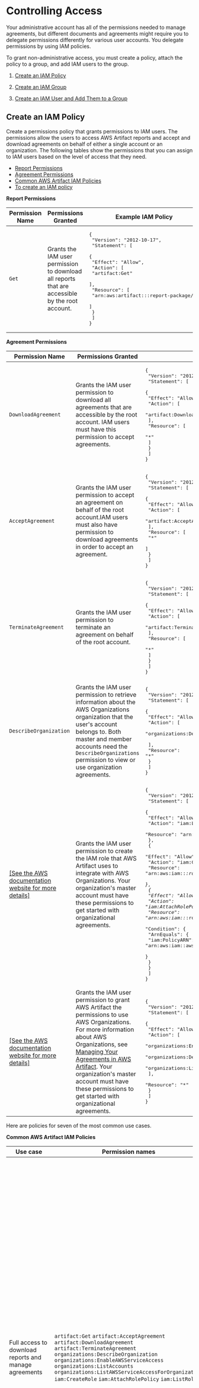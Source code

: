 # Controlling Access<a name="controlling-access"></a>

Your administrative account has all of the permissions needed to manage agreements, but different documents and agreements might require you to delegate permissions differently for various user accounts\. You delegate permissions by using IAM policies\.

To grant non\-administrative access, you must create a policy, attach the policy to a group, and add IAM users to the group\.

1. [Create an IAM Policy](#create-iam-policy)

1. [Create an IAM Group](#create-iam-group)

1. [Create an IAM User and Add Them to a Group](#create-iam-user)

## Create an IAM Policy<a name="create-iam-policy"></a>

Create a permissions policy that grants permissions to IAM users\. The permissions allow the users to access AWS Artifact reports and accept and download agreements on behalf of either a single account or an organization\. The following tables show the permissions that you can assign to IAM users based on the level of access that they need\. 
+ [Report Permissions](#report-permissions)
+ [Agreement Permissions](#agreement-permissions)
+ [Common AWS Artifact IAM Policies](#common-policies)
+ [To create an IAM policy](#create-iam-policy-proc)


**Report Permissions**  

| **Permission Name** | **Permissions Granted** | **Example IAM Policy** | 
| --- | --- | --- | 
|   `Get`  |  Grants the IAM user permission to download all reports that are accessible by the root account\.  |  <pre>{<br />    "Version": "2012-10-17",<br />    "Statement": [<br />        {<br />            "Effect": "Allow",<br />            "Action": [<br />                "artifact:Get"<br />            ],<br />            "Resource": [<br />                "arn:aws:artifact:::report-package/*"<br />            ]<br />        }<br />    ]<br />}</pre>  | 


**Agreement Permissions**  

| **Permission Name** | **Permissions Granted** | **Example IAM Policy** | 
| --- | --- | --- | 
|  `DownloadAgreement`  |  Grants the IAM user permission to download all agreements that are accessible by the root account\. IAM users must have this permission to  accept agreements\.  |  <pre>{<br />    "Version": "2012-10-17",<br />    "Statement": [<br />        {<br />            "Effect": "Allow",<br />            "Action": [<br />                "artifact:DownloadAgreement"<br />            ],<br />            "Resource": [<br />                "*"<br />            ]<br />        }<br />    ]<br />}</pre>  | 
|  `AcceptAgreement`  | Grants the IAM user permission to accept an agreement on behalf of the root account\.IAM users must also have permission to download agreements in order to accept an agreement\. |  <pre>{<br />    "Version": "2012-10-17",<br />    "Statement": [<br />        {<br />            "Effect": "Allow",<br />            "Action": [<br />                "artifact:AcceptAgreement"<br />            ],<br />            "Resource": [<br />                "*"<br />            ]<br />        }<br />    ]<br />}</pre>  | 
|  `TerminateAgreement`  |  Grants the IAM user permission to terminate an agreement on behalf of the root account\.  |  <pre>{<br />    "Version": "2012-10-17",<br />    "Statement": [<br />        {<br />            "Effect": "Allow",<br />            "Action": [<br />                "artifact:TerminateAgreement"<br />            ],<br />            "Resource": [<br />                "*"<br />            ]<br />        }<br />    ]<br />}</pre>  | 
|   `DescribeOrganization`  |  Grants the IAM user permission to retrieve information about the AWS Organizations organization that the user's account belongs to\. Both master and member accounts need the `DescribeOrganizations` permission to view or use organization agreements\.  |  <pre>{<br />    "Version": "2012-10-17",<br />    "Statement": [<br />        {<br />            "Effect": "Allow",<br />            "Action": [<br />                "organizations:DescribeOrganization",<br /><br />            ],<br />            "Resource": "*"<br />        }<br />    ]<br />}</pre>  | 
|  [\[See the AWS documentation website for more details\]](http://docs.aws.amazon.com/artifact/latest/ug/controlling-access.html)  |  Grants the IAM user permission to create the IAM role that AWS Artifact uses to integrate with AWS Organizations\. Your organization's master account must have these permissions to get started with organizational agreements\.  |  <pre>{<br />    "Version": "2012-10-17",<br />    "Statement": [<br />        {<br />            "Effect": "Allow",<br />            "Action": "iam:ListRoles",<br />            "Resource": "arn:aws:iam::*:role/*"<br />        },<br />        {<br />            "Effect": "Allow",<br />            "Action": "iam:CreateRole",<br />            "Resource": "arn:aws:iam::*:role/service-role/AWSArtifactAccountSync"<br />        },<br />        {<br />            "Effect": "Allow",<br />            "Action": "iam:AttachRolePolicy",<br />            "Resource": "arn:aws:iam::*:role/service-role/AWSArtifactAccountSync",<br />            "Condition": {<br />                "ArnEquals": {<br />                    "iam:PolicyARN": "arn:aws:iam::aws:policy/service-role/AWSArtifactAccountSync"<br />                }<br />            }<br />        }<br />    ]<br />}</pre>  | 
|  [\[See the AWS documentation website for more details\]](http://docs.aws.amazon.com/artifact/latest/ug/controlling-access.html)  |  Grants the IAM user permission to grant AWS Artifact the permissions to use AWS Organizations\. For more information about AWS Organizations, see [Managing Your Agreements in AWS Artifact](managingagreements.md)\. Your organization's master account must have these permissions to get started with organizational agreements\.  |  <pre>{<br />    "Version": "2012-10-17",<br />    "Statement": [<br />        {<br />            "Effect": "Allow",<br />            "Action": [<br />                "organizations:EnableAWSServiceAccess",<br />                "organizations:DescribeOrganization",<br />                "organizations:ListAWSServiceAccessForOrganization"<br />            ],<br />            "Resource": "*"<br />        }<br />    ]<br />}</pre>  | 

Here are policies for seven of the most common use cases\.


**Common AWS Artifact IAM Policies**  

| **Use case** | **Permission names** | **Example policy** | 
| --- | --- | --- | 
|  Full access to download reports and manage agreements  |  `artifact:Get` `artifact:AcceptAgreement` `artifact:DownloadAgreement` `artifact:TerminateAgreement` `organizations:DescribeOrganization` `organizations:EnableAWSServiceAccess` `organizations:ListAccounts` `organizations:ListAWSServiceAccessForOrganization` `iam:CreateRole` `iam:AttachRolePolicy` `iam:ListRoles`  |  <pre>{<br />    "Version": "2012-10-17",<br />    "Statement": [<br />        {<br />            "Effect": "Allow",<br />            "Action": [<br />                "artifact:Get",<br />                "artifact:AcceptAgreement",<br />                "artifact:DownloadAgreement",<br />                "artifact:TerminateAgreement"<br />            ],<br />            "Resource": [<br />                "arn:aws:artifact::*:customer-agreement/*",<br />                "arn:aws:artifact:::agreement/*",<br />                "arn:aws:artifact:::report-package/*"<br />            ]<br />        },<br />        {<br />            "Effect": "Allow",<br />            "Action": "iam:ListRoles",<br />            "Resource": "arn:aws:iam::*:role/*"<br />        },<br />        {<br />            "Effect": "Allow",<br />            "Action": "iam:CreateRole",<br />            "Resource": "arn:aws:iam::*:role/service-role/AWSArtifactAccountSync"<br />        },<br />        {<br />            "Effect": "Allow",<br />            "Action": "iam:AttachRolePolicy",<br />            "Resource": "arn:aws:iam::*:role/service-role/AWSArtifactAccountSync",<br />            "Condition": {<br />                "ArnEquals": {<br />                    "iam:PolicyARN": "arn:aws:iam::aws:policy/service-role/AWSArtifactAccountSync"<br />                }<br />            }<br />        },<br />        {<br />            "Effect": "Allow",<br />            "Action": [<br />                "organizations:DescribeOrganization",<br />                "organizations:EnableAWSServiceAccess",<br />                "organizations:ListAccounts",<br />                "organizations:ListAWSServiceAccessForOrganization",<br />            ],<br />            "Resource": "*"<br />        }<br />    ]<br />}</pre>  | 
|  Permission to download reports  |  `artifact:Get`  |  <pre>{<br />    "Version": "2012-10-17",<br />    "Statement": [<br />        {<br />            "Effect": "Allow",<br />            "Action": [<br />                "artifact:Get"<br />            ],<br />            "Resource": [<br />                "arn:aws:artifact:::report-package/*"<br />            ]<br />        }<br />    ]<br />}</pre>  | 
|  Permissions to get started with and manage organizational agreements Master account only  |  `artifact:AcceptAgreement` `artifact:DownloadAgreement` `artifact:TerminateAgreement` `organizations:DescribeOrganization` `organizations:EnableAWSServiceAccess` `organizations:ListAccounts` `organizations:ListAWSServiceAccessForOrganization` `iam:CreateRole` `iam:AttachRolePolicy` `iam:ListRoles`  |  <pre>{<br />    "Version": "2012-10-17",<br />    "Statement": [<br />        {<br />            "Effect": "Allow",<br />            "Action": [<br />                "artifact:AcceptAgreement",<br />                "artifact:DownloadAgreement",<br />                "artifact:TerminateAgreement"<br />            ],<br />            "Resource": [<br />                "arn:aws:artifact::*:customer-agreement/*",<br />                "arn:aws:artifact:::agreement/*"<br />            ]<br />        },<br />        {<br />            "Effect": "Allow",<br />            "Action": "iam:ListRoles",<br />            "Resource": "arn:aws:iam::*:role/*"<br />        },<br />        {<br />            "Effect": "Allow",<br />            "Action": "iam:CreateRole",<br />            "Resource": "arn:aws:iam::*:role/service-role/AWSArtifactAccountSync"<br />        },<br />        {<br />            "Effect": "Allow",<br />            "Action": "iam:AttachRolePolicy",<br />            "Resource": "arn:aws:iam::*:role/service-role/AWSArtifactAccountSync",<br />            "Condition": {<br />                "ArnEquals": {<br />                    "iam:PolicyARN": "arn:aws:iam::aws:policy/service-role/AWSArtifactAccountSync"<br />                }<br />            }<br />        },<br />        {<br />            "Effect": "Allow",<br />            "Action": [<br />                "organizations:DescribeOrganization",<br />                "organizations:EnableAWSServiceAccess",<br />                "organizations:ListAccounts",<br />                "organizations:ListAWSServiceAccessForOrganization",<br />                <br />            ],<br />            "Resource": "*"<br />        }<br />    ]<br />}</pre>  | 
|  Permissions to manage organizational agreements Master account only\. You must set up organizational agreements beforehand\.   |  `artifact:AcceptAgreement` `artifact:DownloadAgreement` `artifact:TerminateAgreement` `organizations:DescribeOrganization`  |  <pre>{<br />    "Version": "2012-10-17",<br />    "Statement": [<br />        {<br />            "Effect": "Allow",<br />            "Action": [<br />                "artifact:AcceptAgreement",<br />                "artifact:DownloadAgreement",<br />                "artifact:TerminateAgreement"<br />            ],<br />            "Resource": [<br />                "arn:aws:artifact::*:customer-agreement/*",<br />                "arn:aws:artifact:::agreement/*"<br />            ]<br />        },<br />        {<br />            "Effect": "Allow",<br />            "Action": [<br />                "organizations:DescribeOrganization"<br />            ],<br />            "Resource": "*"<br />        }<br />    ]<br />}</pre>  | 
|  Permissions to view organizational agreements  |  `artifact:DownloadAgreement` `organizations:DescribeOrganization`  |  <pre>{<br />    "Version": "2012-10-17",<br />    "Statement": [<br />        {<br />            "Effect": "Allow",<br />            "Action": [<br />                "artifact:DownloadAgreement"<br />            ],<br />            "Resource": [<br />                "arn:aws:artifact::*:customer-agreement/*",<br />                "arn:aws:artifact:::agreement/*"<br />            ]<br />        },<br />        {<br />            "Effect": "Allow",<br />            "Action": [<br />                "organizations:DescribeOrganization"<br />            ],<br />            "Resource": "*"<br />        }<br />    ]<br />}</pre>  | 
|  Permissions to view and download agreements  |  `artifact:DownloadAgreement`  |  <pre>{<br />    "Version": "2012-10-17",<br />    "Statement": [<br />        {<br />            "Effect": "Allow",<br />            "Action": [<br />                "artifact:DownloadAgreement"<br />            ],<br />            "Resource": [<br />                "arn:aws:artifact::*:customer-agreement/*",<br />                "arn:aws:artifact:::agreement/*"<br />            ]<br />        }<br />    ]<br />}</pre>  | 
|  Permissions for a user to manage the agreements of a single account  |  `artifact:AcceptAgreement` `artifact:DownloadAgreement` `artifact:TerminateAgreement`  |  <pre>{<br />    "Version": "2012-10-17",<br />    "Statement": [<br />        {<br />            "Effect": "Allow",<br />            "Action": [<br />                "artifact:AcceptAgreement",<br />                "artifact:TerminateAgreement",<br />                "artifact:DownloadAgreement"<br />            ],<br />            "Resource": [<br />                "arn:aws:artifact::*:customer-agreement/*",<br />                "arn:aws:artifact:::agreement/*"<br />            ]<br />        }<br />    ]<br />}</pre>  | <a name="create-iam-policy-proc"></a>

**To create an IAM policy**

Use the following procedure to create an IAM policy\. You can use your own, or you can use one of the policies from the previous tables\.

1. Sign in to the AWS Management Console and open the IAM console at [https://console\.aws\.amazon\.com/iam/](https://console.aws.amazon.com/iam/)\.

1. In the navigation pane, choose **Policies**\.

1. Choose **Create Policy**\.

1. Choose **Create Your Own Policy**\.

1. For **Policy Name**, type a unique name that helps you to remember what your policy is intended to do\.

1. For **Description**, type a description for your policy\.

1. For **Policy Document**, copy and paste one of the policy documents from the [Report Permissions](#report-permissions), [Agreement Permissions](#agreement-permissions), or [Common AWS Artifact IAM Policies](#common-policies) tables, or copy and paste the following policy to grant access to to just the AWS PCI, SOC, and ISO  reports in AWS Artifact:

   ```
   {
       "Version": "2012-10-17",
       "Statement": [
           {
               "Effect": "Allow",
               "Action": [
                   "artifact:Get"
               ],
               "Resource": [
                   "arn:aws:artifact:::report-package/Certifications and Attestations/SOC/*",
                   "arn:aws:artifact:::report-package/Certifications and Attestations/PCI/*",
                   "arn:aws:artifact:::report-package/Certifications and Attestations/ISO/*"
               ]
           }
       ]
   }
   ```

   To remove permissions for a specific type of report, remove the line with that report type\. For example, to remove the SOC reports, remove the following line:

   ```
   "arn:aws:artifact:::report-package/Certifications and Attestations/SOC/*",
   ```

1. Choose **Validate Policy**\. 

1. Choose **Create Policy**\.

Now that you have created your policy, you can attach the policy to a group\.

## Create an IAM Group<a name="create-iam-group"></a>

In the preceding procedure, you created a permissions policy\. You can attach the policy to a group and add other IAM users to the group at any time\. 

**To create an IAM group and attach your policy**

1. Use your AWS account email address and password to sign in as the *[AWS account root user](http://docs.aws.amazon.com/IAM/latest/UserGuide/id_root-user.html)* to the IAM console at [https://console\.aws\.amazon\.com/iam/](https://console.aws.amazon.com/iam/)\.

1. In the navigation pane of the console, choose **Groups** and then choose **Create New Group**\.

1. For **Group Name**, type a name for your IAM group and then choose **Next Step**\.

1. In the search box, type the name of the policy that you created\.

1. In the policy list, select the check box for your policy\. Then choose **Next Step**\.

1. Review the group name and policies\. When you are ready to proceed, choose **Create Group**\.

Now that you have created your group and attached your policy to it, you can add a user to the group\.

## Create an IAM User and Add Them to a Group<a name="create-iam-user"></a>

In the preceding procedure, you created an IAM policy, created a group, and attached the policy to the group\. You can add IAM users to the group at any time\. 

**To create an IAM user and add the user to a group**

1. Use your AWS account email address and password to sign in as the *[AWS account root user](http://docs.aws.amazon.com/IAM/latest/UserGuide/id_root-user.html)* to the IAM console at [https://console\.aws\.amazon\.com/iam/](https://console.aws.amazon.com/iam/)\.
**Note**  
We strongly recommend that you adhere to the best practice of using the **Administrator** IAM user below and securely lock away the root user credentials\. Sign in as the root user only to perform a few [account and service management tasks](http://docs.aws.amazon.com/general/latest/gr/aws_tasks-that-require-root.html)\.

1. In the navigation pane of the console, choose **Users** and then choose **Add user**\.

1. For **User name**, type the name for your user\.

1. Select the check box next to **AWS Management Console access**, select **Custom password**, and type the new user's password in the text box\. You can optionally select **Require password reset** to force the user to create a new password the next time the user signs in\.

1. Choose **Next: Permissions**\.

1. On the **Set permissions for user** page, choose **Add user to group**\.

1. In the list of groups, select the check box for your new group\. Choose **Refresh** if necessary to see the group in the list\.

1. Choose **Next: Review** to see the list of group memberships to be added to the new user\. When you are ready to proceed, choose **Create user**\.

Now that you have created your group, attached your policy to it, and added a user to the group, you can add more users or groups with different permissions using the same procedures\.